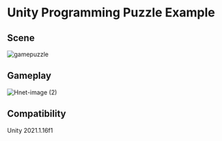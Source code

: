 # Unity Programming Puzzle Example

## Scene
![gamepuzzle](https://user-images.githubusercontent.com/43264365/139605548-7d291617-557b-4fe6-9472-bb463f9e971c.png)

## Gameplay
![Hnet-image (2)](https://user-images.githubusercontent.com/43264365/139613013-1cc1a319-9eb0-463e-a4cd-4c99b6f83229.gif)

## Compatibility
Unity 2021.1.16f1

